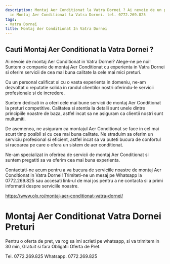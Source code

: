 ```yaml
---
description: Montaj Aer Conditionat la Vatra Dornei ? Ai nevoie de un profesionist
  in Montaj Aer Conditionat la Vatra Dornei. tel. 0772.269.825
tags:
- Vatra Dornei
title: Montaj Aer Conditionat In Vatra Dornei
---
```



## Cauti Montaj Aer Conditionat la Vatra Dornei ?

Ai nevoie de montaj Aer Conditionat in Vatra Dornei? Alege-ne pe noi! 
Suntem o companie de montaj Aer Conditionat cu experienta in Vatra Dornei si oferim servicii de cea mai buna calitate la cele mai mici preturi.

Cu un personal calificat si cu o vasta experienta in domeniu, ne-am dezvoltat o reputatie solida in randul clientilor nostri oferindu-le servicii profesionale si de incredere.

Suntem dedicati in a oferi cele mai bune servicii de montaj Aer Conditionat la preturi competitive. Calitatea si atentia la detalii sunt unele dintre principiile noastre de baza, astfel incat sa ne asiguram ca clientii nostri sunt multumiti.

De asemenea, ne asiguram ca montajul Aer Conditionat se face in cel mai scurt timp posibil si cu cea mai buna calitate. Ne straduim sa oferim un serviciu profesional si eficient, astfel incat sa va puteti bucura de confortul si racoarea pe care o ofera un sistem de aer conditionat.

Ne-am specializat in oferirea de servicii de montaj Aer Conditionat si suntem pregatiti sa va oferim cea mai buna experienta. 

Contactati-ne acum pentru a va bucura de serviciile noastre de montaj Aer Conditionat in Vatra Dornei! Trimiteti-ne un mesaj pe Whatsapp la 0772.269.825 sau accesati link-ul de mai jos pentru a ne contacta si a primi informatii despre serviciile noastre. 

https://www.olx.ro/montaj-aer-conditionat-vatra-dornei/

# Montaj Aer Conditionat Vatra Dornei Preturi
Pentru o oferta de pret, va rog sa imi scrieti pe whatsapp, si va trimitem in 30 min, Gratuit si fara Obligatii Oferta de Pret.

Tel. 0772.269.825
Whatsapp. 0772.269.825